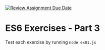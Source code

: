 [![Review Assignment Due Date](https://classroom.github.com/assets/deadline-readme-button-22041afd0340ce965d47ae6ef1cefeee28c7c493a6346c4f15d667ab976d596c.svg)](https://classroom.github.com/a/gEYHTWws)
# ES6 Exercises - Part 3

Test each exercise by running `node ex01.js`
